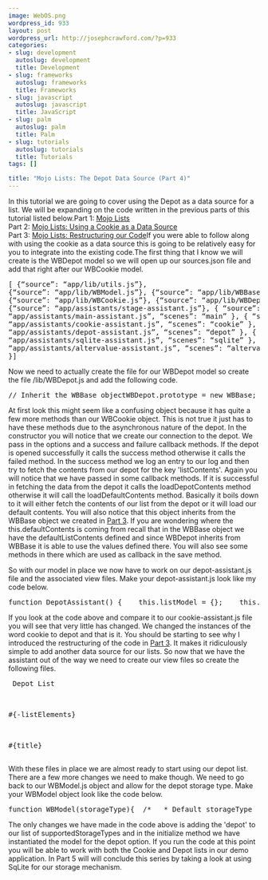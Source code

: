 ```yaml
--- 
image: WebOS.png
wordpress_id: 933
layout: post
wordpress_url: http://josephcrawford.com/?p=933
categories: 
- slug: development
  autoslug: development
  title: Development
- slug: frameworks
  autoslug: frameworks
  title: Frameworks
- slug: javascript
  autoslug: javascript
  title: JavaScript
- slug: palm
  autoslug: palm
  title: Palm
- slug: tutorials
  autoslug: tutorials
  title: Tutorials
tags: []

title: "Mojo Lists: The Depot Data Source (Part 4)"
---
```

In this tutorial we are going to cover using the Depot as a data source for a list.  We will be expanding on the code written in the previous parts of this tutorial listed below.Part 1: [Mojo Lists](http://www.josephcrawford.com/2009/09/13/mojo-lists-part-1/)<br />Part 2: [Mojo Lists: Using a Cookie as a Data Source](http://www.josephcrawford.com/2009/09/21/mojo-lists-using-a-cookie-as-a-data-source-part-2/)<br />Part 3: [Mojo Lists: Restructuring our Code](http://www.josephcrawford.com/2009/10/03/mojo-lists-restructuring-our-code-part-3/)If you were able to follow along with using the cookie as a data source this is going to be relatively easy for you to integrate into the existing code.The first thing that I know we will create is the WBDepot model so we will open up our sources.json file and add that right after our WBCookie model.<pre lang="javascript" line="1">[    {“source”: “app/lib/utils.js”},    {“source”: “app/lib/WBModel.js”},    {“source”: “app/lib/WBBase.js”},    {“source”: “app/lib/WBCookie.js”},    {“source”: “app/lib/WBDepot.js”},    {“source”: “app/assistants/stage-assistant.js”},    {        “source”: “app/assistants/main-assistant.js”,        “scenes”: “main”    },    {        “source”: “app/assistants/cookie-assistant.js”,        “scenes”: “cookie”    },    {        “source”: “app/assistants/depot-assistant.js”,        “scenes”: “depot”    },    {        “source”: “app/assistants/sqlite-assistant.js”,        “scenes”: “sqlite”    },    {        “source”: “app/assistants/altervalue-assistant.js”,        “scenes”: “altervalue”    }]</pre>
Now we need to actually create the file for our WBDepot model so create the file /lib/WBDepot.js and add the following code.
<pre lang="javascript" line="1">// Inherit the WBBase objectWBDepot.prototype = new WBBase; function WBDepot() {    var options = { name: ‘wb_depot_list_demo’, version: 1, replace: false, estimatedSize: 100000 };    this.depot = new Mojo.Depot(options, this.openSuccess.bind(this), this.openFailure.bind(this));} /*** Public methods that need to exist in all of our model objects, these override the methods in WBBase* Think of these as abstract methods.*/WBDepot.prototype.save = function(listContents){    Mojo.Log.info(“Depot save started.”);    this.depot.add(        ‘listContents’,        listContents,        this.saveContentsSuccess.bind(this),        this.saveContentsFailure.bind(this)    );};  /*** Methods that belong solely to the WBDepot object, these are only called internally and never called on the object instance*/WBDepot.prototype.openSuccess = function() {    Mojo.Log.info(“Depot opened successfully”);    this.depot.get(        “listContents”,        this.loadDepotContents.bind(this),        this.loadDefaultContents.bind(this)    );}; WBDepot.prototype.openFailure = function(result) {    Mojo.Log.warn(“Unable to open depot: “, result);}; WBDepot.prototype.loadDepotContents = function(result) {    if(result === null) {        Mojo.Log.warn(“Retrieved empty or null contents from the depot, using defaults.”);        this.loadDefaultContents();    } else {        Mojo.Log.info(“Retrieved contents from the depot.”);        this.list = result;    }}; WBDepot.prototype.loadDefaultContents = function() {    Mojo.Log.info(“Loading default contents”);    this.contents = this.defaultContents;}; WBDepot.prototype.saveContentsSuccess = function() {    Mojo.Log.info(“Contents saved to the depot.”);}; WBDepot.prototype.saveContentsFailed = function(result) {  Mojo.Log.warn(“Depot save failed: “, result); };</pre>
At first look this might seem like a confusing object because it has quite a few more methods than our WBCookie object.  This is not true it just has to have these methods due to the asynchronous nature of the depot.  In the constructor you will notice that we create our connection to the depot.  We pass in the options and a success and failure callback methods.  If the depot is opened successfully it calls the success method otherwise it calls the failed method.  In the success method we log an entry to our log and then try to fetch the contents from our depot for the key 'listContents'.  Again you will notice that we have passed in some callback methods.  If it is successful in fetching the data from the depot it calls the loadDepotContents method otherwise it will call the loadDefaultContents method.  Basically it boils down to it will either fetch the contents of our list from the depot or it will load our default contents.  You will also notice that this object inherits from the WBBase object we created in [Part 3](http://www.josephcrawford.com/2009/10/03/mojo-lists-restructuring-our-code-part-3/).  If you are wondering where the this.defaultContents is coming from recall that in the WBBase object we have the defaultListContents defined and since WBDepot inherits from WBBase it is able to use the values defined there.  You will also see some methods in there which are used as callback in the save method.

So with our model in place we now have to work on our depot-assistant.js file and the associated view files.  Make your depot-assistant.js look like my code below.
<pre lang="javascript" line="1">function DepotAssistant() {    this.listModel = {};    this.model = null;} DepotAssistant.prototype.setup = function() {    this.model = new WBModel(‘depot’);     this.listModel = {    items: {}    };       Mojo.Log.info(“listModel: %j”, this.listModel);       this.controller.setupWidget(“depotListWgt”,        {            itemTemplate: “depot/depotRowTemplate”,            listTemplate: “depot/depotListTemplate”,            swipeToDelete: false,            renderLimit: 40,            reorderable: false        },    this.listModel    );    this.depotListHandler = this.loadAlterValueScene.bindAsEventListener(this);    this.controller.listen(this.controller.get(“depotListWgt”), Mojo.Event.listTap, this.depotListHandler);}; DepotAssistant.prototype.loadAlterValueScene = function(event){    Mojo.Controller.stageController.pushScene( ‘altervalue’, ‘depot’, event.index, this.listModel.items );}; DepotAssistant.prototype.activate = function(event) {    this.listModel.items = this.model.getListContents();    this.controller.modelChanged(this.listModel);};  DepotAssistant.prototype.deactivate = function(event) { }; DepotAssistant.prototype.cleanup = function(event) {    Mojo.Event.stopListening(this.controller.get(“depotListWgt”), Mojo.Event.listTap, this.depotListHandler);};</pre>
If you look at the code above and compare it to our cookie-assistant.js file you will see that very little has changed.  We changed the instances of the word cookie to depot and that is it.  You should be starting to see why I introduced the restructuring of the code in [Part 3](http://www.josephcrawford.com/2009/10/03/mojo-lists-restructuring-our-code-part-3/).  It makes it ridiculously simple to add another data source for our lists.  So now that we have the assistant out of the way we need to create our view files so create the following files.
<pre lang="html" line="1"><!– views/depot/depot-scene.html –><div id=“feedTitle” class=“palm-header center”> Depot List <div class="“palm-header-spacer”"></div> <div class="“mainScene”" id="“mainScene”"><div id="“depotListWgt”" x-mojo-element="“List”"></div> </div></pre><pre lang="html" line="1"><!– views/depot/depotListTemplate.html –><div class="“palm-list”">#{-listElements}</div></pre><pre lang="html" line="1"><!– views/depot/depotListTemplate.html –><div x-mojo-touch-feedback="“delayed”" class="“palm-row”">    <div class="“palm-row-wrapper”">        <div id=“itemTitle” class=“title truncating-text”>#{title}</div>    </div></pre>
With these files in place we are almost ready to start using our depot list.  There are a few more changes we need to make though.  We need to go back to our WBModel.js object and allow for the depot storage type.  Make your WBModel object look like the code below.
<pre lang="javascript" line="1">function WBModel(storageType){  /*   * Default storageType   *   * This is set so that if the developer does not send in a storageType type value it will default to a cookie.   * It will also default to cookie if the storageType type specified is not in our supported list of supported storageType types.   */  this.defaultStorageType = ‘cookie’;  this.supportedStorageTypes = [‘cookie’, ‘depot’];   // set the initial storageType type to the default storageType type  this.storageType = this.defaultStorageType;   // check to make sure that our specified storageType type is in our supported storageType types – The in_array function is in our utils.js file.  if(in_array(storageType, this.supportedStorageTypes))  {    // set the storageType type to the specified storageType type.    this.storageType = storageType;  }  else  {    Mojo.Log.info(“Unsupported storage type ‘%s’ using the ‘%s’ as default”, storageType, this.defaultStorageType);  }   return this.factory(storageType);} WBModel.prototype.factory = function(storageType) {  switch(this.storageType)  {    case ‘depot’:      // Placeholder for Depot Object Instantiation      return new WBDepot();      break;    case ‘cookie’:    default:      // Cookie storage by default      return new WBCookie();  }}</pre>
The only changes we have made in the code above is adding the 'depot' to our list of supportedStorageTypes and in the initialize method we have instantiated the model for the depot option.  If you run the code at this point you will be able to work with both the Cookie and Depot lists in our demo application.  In Part 5 will will conclude this series by taking a look at using SqLite for our storage mechanism.
